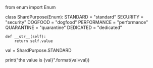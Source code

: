 from enum import Enum

class ShardPurpose(Enum):
    STANDARD = "standard"
    SECURITY = "security"
    DOGFOOD = "dogfood"
    PERFORMANCE = "performance"
    QUARANTINE = "quarantine"
    DEDICATED = "dedicated"

    def __str__(self):
        return self.value




val = ShardPurpose.STANDARD


print("the value is {val}".format(val=val))



